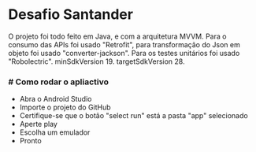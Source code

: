 # Desafio Santander

O projeto foi todo feito em Java, e com a arquitetura MVVM.
Para o consumo das APIs foi usado "Retrofit", para transformação do Json em objeto foi usado "converter-jackson".
Para os testes unitários foi usado "Robolectric".
minSdkVersion 19.
targetSdkVersion 28.

### # Como rodar o apliactivo

* Abra o Android Studio
* Importe o projeto do GitHub
* Certifique-se que o botão "select run" está a pasta "app" selecionado
* Aperte play
* Escolha um emulador
* Pronto


